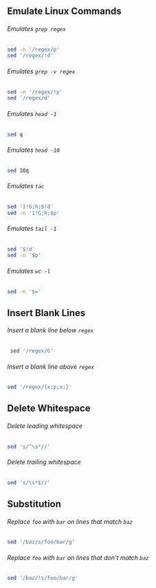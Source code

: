 
## Emulate Linux Commands
###### Emulates `grep regex`
```bash
sed -n '/regex/p'
sed '/regex/!d'
```
###### Emulates `grep -v regex`
```bash
sed -n '/regex/!p'
sed '/regex/d'
```
###### Emulates `head -1`
```bash
sed q
```
###### Emulates `head -10`
```bash
sed 10q
```
###### Emulates `tac`
```bash
sed '1!G;h;$!d'
sed -n '1!G;h;$p'
```
###### Emulates `tail -1`
```bash
sed '$!d'
sed -n '$p'
```
###### Emulates `wc -l`
```bash
sed -n '$='
```

## Insert Blank Lines
###### Insert a blank line below `regex`
```bash
 sed '/regex/G'
```
###### Insert a blank line above `regex`
```bash
sed '/regex/{x;p;x;}'
```

## Delete Whitespace
###### Delete leading whitespace
```bash
sed 's/^\s*//'
```
###### Delete trailing whitespace
```bash
sed 's/\s*$//'
```

## Substitution
###### Replace `foo` with `bar` on lines that match `baz`
```bash
sed '/baz/s/foo/bar/g'
```
###### Replace `foo` with `bar` on lines that don't match `baz`
```bash
sed '/baz/!s/foo/bar/g'
```

